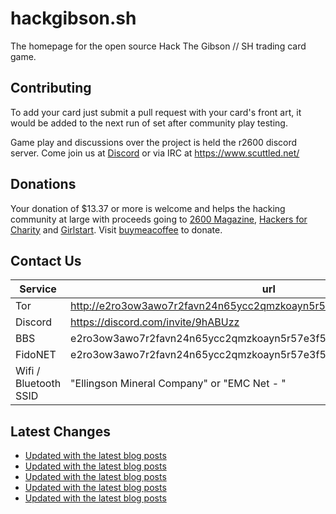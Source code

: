 # hackgibson.sh
The homepage for the open source Hack The Gibson // SH trading card game.


## Contributing

To add your card just submit a pull request with your card's front art, it would be added to the next run of set after community play testing.

Game play and discussions over the project is held the r2600 discord server. Come join us at [Discord](https://discord.com/invite/9hABUzz) or via IRC at https://www.scuttled.net/


## Donations

Your donation of $13.37 or more is welcome and helps the hacking community at large with proceeds going to [2600 Magazine](https://2600.com/), [Hackers for Charity](https://hackersforcharity.org) and [Girlstart](https://girlstart.org).  Visit [buymeacoffee](https://www.buymeacoffee.com/hackgibson.sh) to donate.


## Contact Us

Service | url
-|-
Tor | http://e2ro3ow3awo7r2favn24n65ycc2qmzkoayn5r57e3f56nvjwdcgg32ad.onion
Discord | https://discord.com/invite/9hABUzz
BBS | e2ro3ow3awo7r2favn24n65ycc2qmzkoayn5r57e3f56nvjwdcgg32ad.onion:23
FidoNET | e2ro3ow3awo7r2favn24n65ycc2qmzkoayn5r57e3f56nvjwdcgg32ad.onion:24554
Wifi / Bluetooth SSID | "Ellingson Mineral Company" or "EMC Net - <fidonet address>"

## Latest Changes
<!-- BLOG-POST-LIST:START -->
- [Updated with the latest blog posts](https://github.com/DFW2600/hackgibson.sh/commit/8faaa9365da9d20ecc051bddd76817fa5bfbe19a)
- [Updated with the latest blog posts](https://github.com/DFW2600/hackgibson.sh/commit/a13a51b4f1b19daedb9365016408a7af007bc8da)
- [Updated with the latest blog posts](https://github.com/DFW2600/hackgibson.sh/commit/844d7669705afd767d0cbfacbf5cde86e8b05db5)
- [Updated with the latest blog posts](https://github.com/DFW2600/hackgibson.sh/commit/b17c8c63e2e3eae80398a4faf633f944b73a47fb)
- [Updated with the latest blog posts](https://github.com/DFW2600/hackgibson.sh/commit/471a9434e07d86ef6e3c6e4917d6289ac1d32a2a)
<!-- BLOG-POST-LIST:END -->

